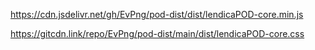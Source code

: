 https://cdn.jsdelivr.net/gh/EvPng/pod-dist/dist/lendicaPOD-core.min.js

https://gitcdn.link/repo/EvPng/pod-dist/main/dist/lendicaPOD-core.css